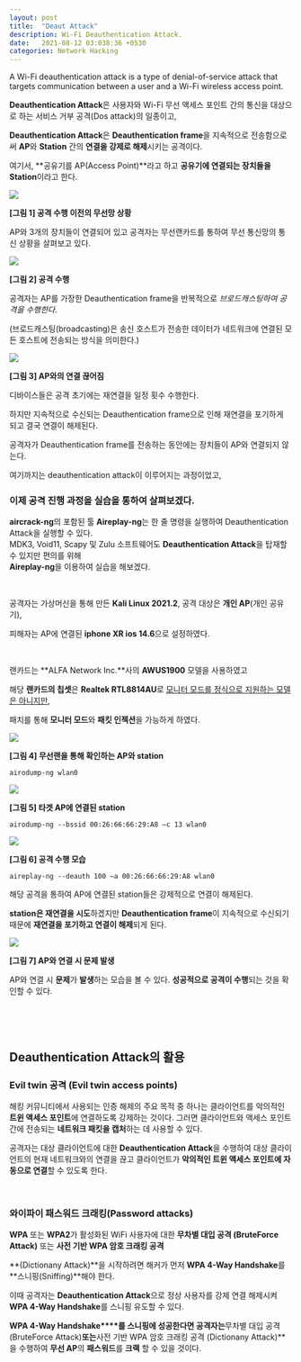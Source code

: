 ```yaml
---
layout: post
title:  "Deaut Attack"
description: Wi-Fi Deauthentication Attack.
date:   2021-08-12 03:038:36 +0530
categories: Network Hacking
---
```

A Wi-Fi deauthentication attack is a type of denial-of-service attack that targets communication between a user and a Wi-Fi wireless access point.

**Deauthentication Attack**은 사용자와 Wi-Fi 무선 액세스 포인트 간의 통신을 대상으로 하는 서비스 거부 공격(Dos attack)의 일종이고,   

**Deauthentication Attack**은 **Deauthentication frame**을 지속적으로 전송함으로써 **AP**와 **Station** 간의 **연결을 강제로 해제**시키는 공격이다.  

 여기서, **공유기를 AP(Access Point)**라고 하고 **공유기에 연결되는 장치들을 Station**이라고 한다.  



![](https://github.com/hackintoanetwork/hackintoanetwork.github.io/blob/main/_posts/img/Deauthentication%20Attack-Post-01/Post-01-img%201.PNG?raw=true)

**[그림 1] 공격 수행 이전의 무선망 상황**  

AP와 3개의 장치들이 연결되어 있고 공격자는 무선랜카드를 통하여 무선 통신망의 통신 상황을 살펴보고 있다.  



![](https://github.com/hackintoanetwork/hackintoanetwork.github.io/blob/main/_posts/img/Deauthentication%20Attack-Post-01/Post-01-img%202.PNG?raw=true)

**[그림 2] 공격 수행**  

공격자는 AP를 가장한 Deauthentication frame을 반복적으로 *브로드캐스팅하여 공격을 수행한다.*  

(브로드캐스팅(broadcasting)은 송신 호스트가 전송한 데이터가 네트워크에 연결된 모든 호스트에 전송되는 방식을 의미한다.)  



![](https://github.com/hackintoanetwork/hackintoanetwork.github.io/blob/main/_posts/img/Deauthentication%20Attack-Post-01/Post-01-img%203.PNG?raw=true)

**[그림 3] AP와의 연결 끊어짐**  

디바이스들은 공격 초기에는 재연결을 일정 횟수 수행한다.  

하지만 지속적으로 수신되는 Deauthentication frame으로 인해 재연결을 포기하게 되고 결국 연결이 해제된다.   

공격자가 Deauthentication frame를 전송하는 동안에는 장치들이 AP와 연결되지 않는다.  

여기까지는 deauthentication attack이 이루어지는 과정이었고,  

 

### 이제 공격 진행 과정을 실습을 통하여 살펴보겠다.  



**aircrack-ng**의 포함된 툴 **Aireplay-ng**는 한 줄 명령을 실행하여 Deauthentication Attack을 실행할 수 있다.  
MDK3, Void11, Scapy 및 Zulu 소프트웨어도 **Deauthentication Attack**을 탑재할 수 있지만 편의를 위해  
**Aireplay-ng**을 이용하여 실습을 해보겠다.  

​    

공격자는 가상머신을 통해 만든 **Kali Linux 2021.2**, 공격 대상은 **개인 AP**(개인 공유기),  

피해자는 AP에 연결된 **iphone XR ios 14.6**으로 설정하였다.  

​    

랜카드는 **ALFA Network Inc.**사의 **AWUS1900** 모델을 사용하였고  

해당 **랜카드의 칩셋**은 **Realtek RTL8814AU**로 <u>모니터 모드를 정식으로 지원하는 모델은 아니지만</u>,   

패치를 통해 **모니터 모드**와 **패킷 인젝션**을 가능하게 하였다.  





![](https://github.com/hackintoanetwork/hackintoanetwork.github.io/blob/main/_posts/img/Deauthentication%20Attack-Post-01/Post-01-img%204.PNG?raw=true)

**[그림 4] 무선랜을 통해 확인하는 AP와 station**  

```
airodump-ng wlan0
```  



![](https://github.com/hackintoanetwork/hackintoanetwork.github.io/blob/main/_posts/img/Deauthentication%20Attack-Post-01/Post-01-img%205.PNG?raw=true)

  **[그림 5] 타겟 AP에 연결된 station**  

```
airodump-ng --bssid 00:26:66:66:29:A8 –c 13 wlan0
```  



![](https://github.com/hackintoanetwork/hackintoanetwork.github.io/blob/main/_posts/img/Deauthentication%20Attack-Post-01/Post-01-img%206.png?raw=true)

**[그림 6] 공격 수행 모습**  

```
aireplay-ng --deauth 100 –a 00:26:66:66:29:A8 wlan0
```  

해당 공격을 통하여 AP에 연결된 station들은 강제적으로 연결이 해제된다.   

**station은 재연결을 시도**하겠지만 **Deauthentication frame**이 지속적으로 수신되기 때문에 **재연결을 포기하고 연결이 해제**되게 된다.   





![](https://github.com/hackintoanetwork/hackintoanetwork.github.io/blob/main/_posts/img/Deauthentication%20Attack-Post-01/Post-01-img%207.jpg?raw=true)

**[그림 7] AP와 연결 시 문제 발생**  

AP와 연결 시 **문제**가 **발생**하는 모습을 볼 수 있다. **성공적으로 공격이 수행**되는 것을 확인할 수 있다.  

​    

​    

## **Deauthentication Attack의 활용**  



### **Evil twin 공격 (Evil twin access points)**  



해킹 커뮤니티에서 사용되는 인증 해제의 주요 목적 중 하나는 클라이언트를 악의적인 **트윈 액세스 포인트**에 연결하도록 강제하는 것이다. 그러면 클라이언트와 액세스 포인트 간에 전송되는 **네트워크 패킷을 캡처**하는 데 사용할 수 있다.  

공격자는 대상 클라이언트에 대한 **Deauthentication Attack**을 수행하여 대상 클라이언트의 현재 네트워크와의 연결을 끊고 클라이언트가 **악의적인 트윈 액세스 포인트에 자동으로 연결**할 수 있도록 한다.  

​    

### **와이파이 패스워드 크래킹(Password attacks)**  



**WPA** 또는 **WPA2**가 활성화된 WiFi 사용자에 대한 **무차별 대입 공격 (BruteForce Attack)** 또는 **사전 기반 WPA 암호 크래킹 공격**  

**(Dictionany Attack)**을 시작하려면 해커가 먼저 **WPA 4-Way Handshake**를 **스니핑(Sniffing)**해야 한다.   

이때 공격자는 **Deauthentication Attack**으로 정상 사용자를 강제 연결 해제시켜 **WPA 4-Way Handshake**를 스니핑 유도할 수 있다.  

**WPA 4-Way Handshake****를 스니핑에 성공한다면 공격자는**무차별 대입 공격 (BruteForce Attack)**또는**사전 기반 WPA 암호 크래킹 공격 (Dictionany Attack)**을 수행하여 **무선 AP**의 **패스워드**를 **크랙** 할 수 있을 것이다.  

​    

​    

​    
